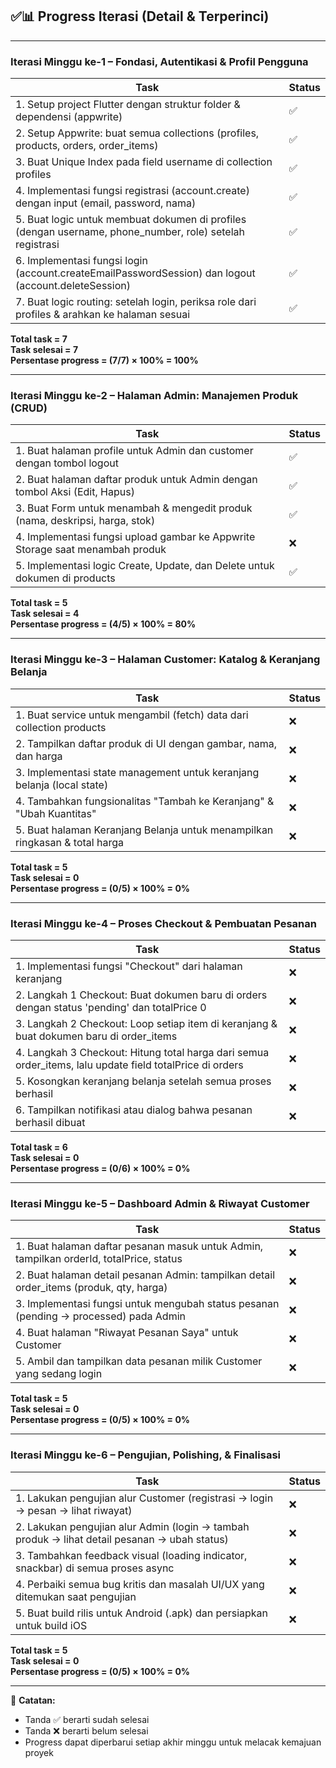 ## ✅📊 Progress Iterasi (Detail & Terperinci)

---

### Iterasi Minggu ke-1 – Fondasi, Autentikasi & Profil Pengguna

| Task                                                                                           | Status |
| ---------------------------------------------------------------------------------------------- | ------ |
| 1. Setup project Flutter dengan struktur folder & dependensi (appwrite)                       | ✅     |
| 2. Setup Appwrite: buat semua collections (profiles, products, orders, order_items)            | ✅     |
| 3. Buat Unique Index pada field username di collection profiles                                | ✅     |
| 4. Implementasi fungsi registrasi (account.create) dengan input (email, password, nama)       | ✅     |
| 5. Buat logic untuk membuat dokumen di profiles (dengan username, phone_number, role) setelah registrasi | ✅     |
| 6. Implementasi fungsi login (account.createEmailPasswordSession) dan logout (account.deleteSession)   | ✅     |
| 7. Buat logic routing: setelah login, periksa role dari profiles & arahkan ke halaman sesuai  | ✅     |

**Total task = 7**  
**Task selesai = 7**  
**Persentase progress = (7/7) × 100% = 100%**

---

### Iterasi Minggu ke-2 – Halaman Admin: Manajemen Produk (CRUD)

| Task                                                                                         | Status |
| -------------------------------------------------------------------------------------------- | ------ |
| 1. Buat halaman profile untuk Admin dan customer dengan tombol logout                 |    ✅  |
| 2. Buat halaman daftar produk untuk Admin dengan tombol Aksi (Edit, Hapus)                 |    ✅  |
| 3. Buat Form untuk menambah & mengedit produk (nama, deskripsi, harga, stok)                | ✅     |
| 4. Implementasi fungsi upload gambar ke Appwrite Storage saat menambah produk                | ❌     |
| 5. Implementasi logic Create, Update, dan Delete untuk dokumen di products                   | ✅     |

**Total task = 5**  
**Task selesai = 4**  
**Persentase progress = (4/5) × 100% = 80%**

---

### Iterasi Minggu ke-3 – Halaman Customer: Katalog & Keranjang Belanja

| Task                                                                                         | Status |
| -------------------------------------------------------------------------------------------- | ------ |
| 1. Buat service untuk mengambil (fetch) data dari collection products                        | ❌     |
| 2. Tampilkan daftar produk di UI dengan gambar, nama, dan harga                             | ❌     |
| 3. Implementasi state management untuk keranjang belanja (local state)                      | ❌     |
| 4. Tambahkan fungsionalitas "Tambah ke Keranjang" & "Ubah Kuantitas"                        | ❌     |
| 5. Buat halaman Keranjang Belanja untuk menampilkan ringkasan & total harga                 | ❌     |

**Total task = 5**  
**Task selesai = 0**  
**Persentase progress = (0/5) × 100% = 0%**

---

### Iterasi Minggu ke-4 – Proses Checkout & Pembuatan Pesanan

| Task                                                                                         | Status |
| -------------------------------------------------------------------------------------------- | ------ |
| 1. Implementasi fungsi "Checkout" dari halaman keranjang                                    | ❌     |
| 2. Langkah 1 Checkout: Buat dokumen baru di orders dengan status 'pending' dan totalPrice 0 | ❌     |
| 3. Langkah 2 Checkout: Loop setiap item di keranjang & buat dokumen baru di order_items     | ❌     |
| 4. Langkah 3 Checkout: Hitung total harga dari semua order_items, lalu update field totalPrice di orders | ❌     |
| 5. Kosongkan keranjang belanja setelah semua proses berhasil                               | ❌     |
| 6. Tampilkan notifikasi atau dialog bahwa pesanan berhasil dibuat                           | ❌     |

**Total task = 6**  
**Task selesai = 0**  
**Persentase progress = (0/6) × 100% = 0%**

---

### Iterasi Minggu ke-5 – Dashboard Admin & Riwayat Customer

| Task                                                                                         | Status |
| -------------------------------------------------------------------------------------------- | ------ |
| 1. Buat halaman daftar pesanan masuk untuk Admin, tampilkan orderId, totalPrice, status     | ❌     |
| 2. Buat halaman detail pesanan Admin: tampilkan detail order_items (produk, qty, harga)     | ❌     |
| 3. Implementasi fungsi untuk mengubah status pesanan (pending -> processed) pada Admin      | ❌     |
| 4. Buat halaman "Riwayat Pesanan Saya" untuk Customer                                      | ❌     |
| 5. Ambil dan tampilkan data pesanan milik Customer yang sedang login                        | ❌     |

**Total task = 5**  
**Task selesai = 0**  
**Persentase progress = (0/5) × 100% = 0%**

---

### Iterasi Minggu ke-6 – Pengujian, Polishing, & Finalisasi

| Task                                                                                         | Status |
| -------------------------------------------------------------------------------------------- | ------ |
| 1. Lakukan pengujian alur Customer (registrasi -> login -> pesan -> lihat riwayat)          | ❌     |
| 2. Lakukan pengujian alur Admin (login -> tambah produk -> lihat detail pesanan -> ubah status) | ❌  |
| 3. Tambahkan feedback visual (loading indicator, snackbar) di semua proses async            | ❌     |
| 4. Perbaiki semua bug kritis dan masalah UI/UX yang ditemukan saat pengujian                | ❌     |
| 5. Buat build rilis untuk Android (.apk) dan persiapkan untuk build iOS                      | ❌     |

**Total task = 5**  
**Task selesai = 0**  
**Persentase progress = (0/5) × 100% = 0%**

---

📌 **Catatan:**  
- Tanda ✅ berarti sudah selesai  
- Tanda ❌ berarti belum selesai  
- Progress dapat diperbarui setiap akhir minggu untuk melacak kemajuan proyek

